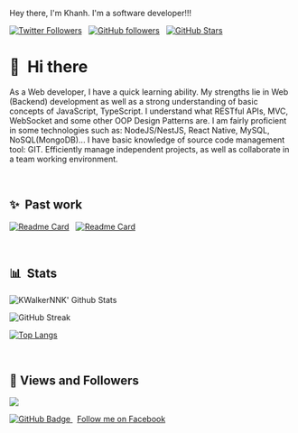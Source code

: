 Hey there, I'm Khanh. I'm a software developer!!!

[![Twitter Followers](https://img.shields.io/twitter/follow/KWalkerNNK?color=0E7FC0&logo=twitter&style=for-the-badge&label=Twitter)](https://twitter.com/KWalkerNNK) &nbsp; [![GitHub followers](https://img.shields.io/github/followers/KWalkerNNK?logo=GitHub&style=for-the-badge)](https://github.com/KWalkerNNK) &nbsp; [![GitHub Stars](https://img.shields.io/github/stars/KWalkerNNK?logo=github&style=for-the-badge)](https://github.com/KWalkerNNK) &nbsp;


# 👋 &nbsp;Hi there

As a Web developer, I have a quick learning ability. My strengths lie in Web (Backend) development as well as a strong understanding of basic concepts of JavaScript, TypeScript. I understand what RESTful APIs, MVC, WebSocket and some other OOP Design Patterns are.
I am fairly proficient in some technologies such as: NodeJS/NestJS, React Native, MySQL, NoSQL(MongoDB)...
I have basic knowledge of source code management tool: GIT.
Efficiently manage independent projects, as well as collaborate in a team working environment.


&nbsp;

## ✨ &nbsp;Past work

[![Readme Card](https://github-readme-stats.vercel.app/api/pin/?username=KWalkerNNK&repo=feb)](https://github.com/KWalkerNNK/Feb) &nbsp; [![Readme Card](https://github-readme-stats.vercel.app/api/pin/?username=KWalkerNNK&repo=donghanh)](https://github.com/KWalkerNNK/donghanh)

&nbsp;

## 📊 &nbsp;Stats

![KWalkerNNK' Github Stats](https://github-readme-stats.vercel.app/api?username=KWalkerNNK&hide=contribs)

![GitHub Streak](https://github-readme-streak-stats.herokuapp.com/?user=KWalkerNNK)

[![Top Langs](https://github-readme-stats.vercel.app/api/top-langs/?username=KWalkerNNK&layout=compact)](https://github.com/KWalkerNNK/github-readme-stats)

&nbsp;

## 🤍 Views and Followers
<img src="https://komarev.com/ghpvc/?username=KKWalkerNNK">

<a href="https://github.com/KWalkerNNK?tab=followers"><img src="https://img.shields.io/github/followers/KWalkerNNK?label=Followers&style=social" alt="GitHub Badge">
</a>
&nbsp;
<a rel="me" href="https://fb.com/KWalkerNNK">Follow me on Facebook</a>

